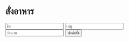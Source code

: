 <!DOCTYPE html>
<html lang="th">
<head>
  <meta charset="UTF-8">
  <meta name="viewport" content="width=device-width, initial-scale=1.0">
  <title>สั่งอาหาร</title>
  <script src="https://cdn.tailwindcss.com"></script>
</head>
<body class="bg-gray-100 p-4 font-sans">

  <h1 class="text-2xl font-bold mb-4">สั่งอาหาร</h1>

  <form id="orderForm" class="space-y-2">
    <input type="text" name="name" placeholder="ชื่อ" class="border p-2 w-full" required>
    <input type="text" name="menu" placeholder="เมนู" class="border p-2 w-full" required>
    <input type="number" name="quantity" placeholder="จำนวน" class="border p-2 w-full" required>
    <button type="submit" class="bg-blue-500 text-white px-4 py-2 rounded">ส่งคำสั่ง</button>
  </form>

  <div id="result" class="mt-4"></div>

  <script>
    const FORM = document.getElementById("orderForm");
    const RESULT = document.getElementById("result");
    const SCRIPT_URL = "https://script.google.com/macros/s/AKfycbzarOSv05FXJO5sREXzu4iztb14FNv_fF6LQffajbCSBfpCUQyNaYmrwzH5YvbGI3le/exec"; // แทนด้วย URL ของ Google Web App

    FORM.addEventListener("submit", async (e) => {
      e.preventDefault();

      const formData = new FormData(FORM);
      const data = Object.fromEntries(formData.entries());

      try {
        const response = await fetch(SCRIPT_URL, {
          method: "POST",
          body: JSON.stringify(data),
          headers: {
            "Content-Type": "application/json"
          }
        });

        const result = await response.json();

        if(result.status === "success") {
          RESULT.textContent = "สั่งอาหารเรียบร้อย ✅";
          FORM.reset();
        } else {
          RESULT.textContent = "เกิดข้อผิดพลาด: " + result.message;
        }

      } catch(err) {
        RESULT.textContent = "ไม่สามารถเชื่อมต่อ Google Sheets: " + err.message;
      }
    });
  </script>

</body>
</html>
